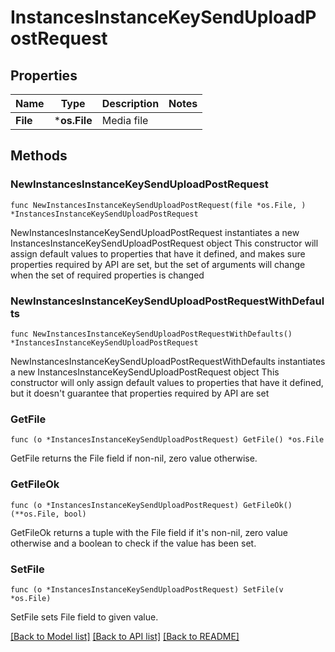 # InstancesInstanceKeySendUploadPostRequest

## Properties

Name | Type | Description | Notes
------------ | ------------- | ------------- | -------------
**File** | ***os.File** | Media file | 

## Methods

### NewInstancesInstanceKeySendUploadPostRequest

`func NewInstancesInstanceKeySendUploadPostRequest(file *os.File, ) *InstancesInstanceKeySendUploadPostRequest`

NewInstancesInstanceKeySendUploadPostRequest instantiates a new InstancesInstanceKeySendUploadPostRequest object
This constructor will assign default values to properties that have it defined,
and makes sure properties required by API are set, but the set of arguments
will change when the set of required properties is changed

### NewInstancesInstanceKeySendUploadPostRequestWithDefaults

`func NewInstancesInstanceKeySendUploadPostRequestWithDefaults() *InstancesInstanceKeySendUploadPostRequest`

NewInstancesInstanceKeySendUploadPostRequestWithDefaults instantiates a new InstancesInstanceKeySendUploadPostRequest object
This constructor will only assign default values to properties that have it defined,
but it doesn't guarantee that properties required by API are set

### GetFile

`func (o *InstancesInstanceKeySendUploadPostRequest) GetFile() *os.File`

GetFile returns the File field if non-nil, zero value otherwise.

### GetFileOk

`func (o *InstancesInstanceKeySendUploadPostRequest) GetFileOk() (**os.File, bool)`

GetFileOk returns a tuple with the File field if it's non-nil, zero value otherwise
and a boolean to check if the value has been set.

### SetFile

`func (o *InstancesInstanceKeySendUploadPostRequest) SetFile(v *os.File)`

SetFile sets File field to given value.



[[Back to Model list]](../README.md#documentation-for-models) [[Back to API list]](../README.md#documentation-for-api-endpoints) [[Back to README]](../README.md)



